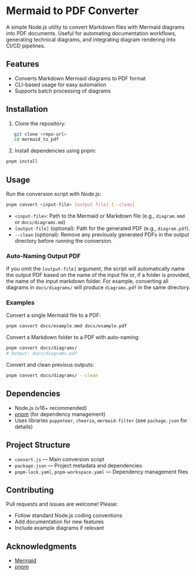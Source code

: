 # Mermaid to PDF Converter

A simple Node.js utility to convert Markdown files with Mermaid diagrams into PDF documents. Useful for automating documentation workflows, generating technical diagrams, and integrating diagram rendering into CI/CD pipelines.

## Features

- Converts Markdown Mermaid diagrams to PDF format
- CLI-based usage for easy automation
- Supports batch processing of diagrams

## Installation

1. Clone the repository:
   
```sh
   git clone <repo-url>
   cd mermaid_to_pdf
```

2. Install dependencies using pnpm:

```sh
pnpm install
```

## Usage

Run the conversion script with Node.js:

```sh
pnpm convert <input-file> [output-file] [--clean]
```

- `<input-file>`: Path to the Mermaid or Markdown file (e.g., `diagram.mmd` or `docs/diagrams.md`)
- `[output-file]` (optional): Path for the generated PDF (e.g., `diagram.pdf`).
- `--clean` (optional): Remove any previously generated PDFs in the output directory before running the conversion.

### Auto-Naming Output PDF

If you omit the `[output-file]` argument, the script will automatically name the output PDF based on the name of the input file or, if a folder is provided, the name of the input markdown folder. For example, converting all diagrams in `docs/diagrams/` will produce `diagrams.pdf` in the same directory.

### Examples

Convert a single Mermaid file to a PDF:

```sh
pnpm convert docs/example.mmd docs/example.pdf
```

Convert a Markdown folder to a PDF with auto-naming:

```sh
pnpm convert docs/diagrams/
# Output: docs/diagrams.pdf
```

Convert and clean previous outputs:

```sh
pnpm convert docs/diagrams/ --clean
```

## Dependencies

- Node.js (v16+ recommended)
- [pnpm](https://pnpm.io/) (for dependency management)
- Uses libraries `puppeteer`, `cheerio`, `mermaid-filter` (see `package.json` for details)

## Project Structure

- `convert.js` — Main conversion script
- `package.json` — Project metadata and dependencies
- `pnpm-lock.yaml`, `pnpm-workspace.yaml` — Dependency management files

## Contributing

Pull requests and issues are welcome! Please:

- Follow standard Node.js coding conventions
- Add documentation for new features
- Include example diagrams if relevant

## Acknowledgments

- [Mermaid](https://mermaid-js.github.io/)
- [pnpm](https://pnpm.io/)